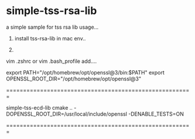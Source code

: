 # simple-tss-rsa-lib
a simple sample for tss rsa lib usage...


1. install tss-rsa-lib in mac env..

2.
vim .zshrc or vim .bash_profile add....

export PATH="/opt/homebrew/opt/openssl@3/bin:$PATH"
export OPENSSL_ROOT_DIR="/opt/homebrew/opt/openssl@3"

=======================================================


simple-tss-ecd-lib
cmake .. -DOPENSSL_ROOT_DIR=/usr/local/include/openssl  -DENABLE_TESTS=ON




=======================================================